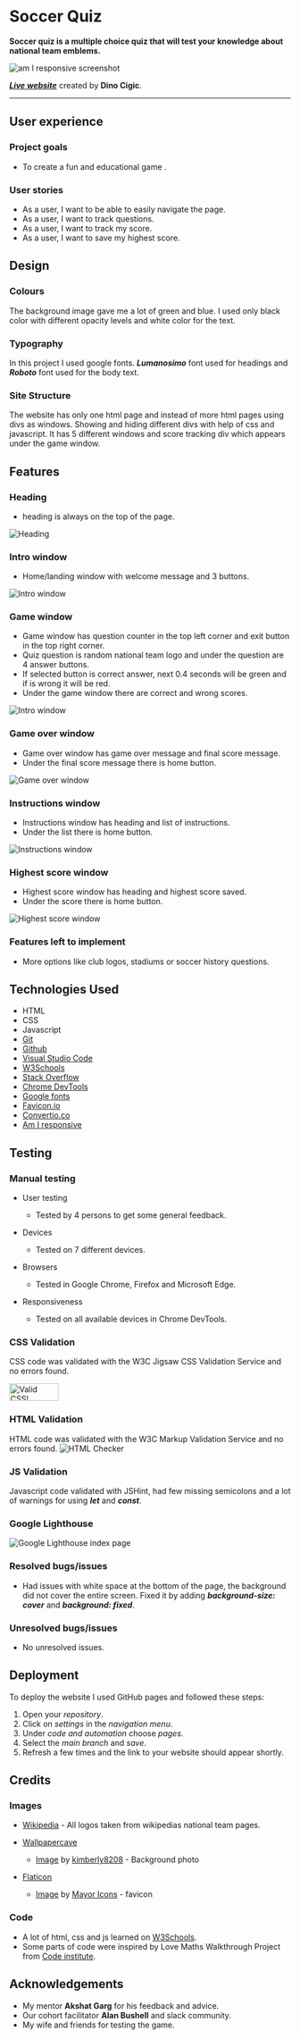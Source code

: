 # Soccer Quiz

**Soccer quiz is a multiple choice quiz that will test your knowledge about national team emblems.**

![am I responsive screenshot](assets/images/readme/amiresponsive.png)

***[Live website](https://dcigic92.github.io/pp2-soccer-quiz/)*** created by **Dino Cigic**.

***

## User experience

### Project goals
- To create a fun and educational game .

### User stories
- As a user, I want to be able to easily navigate the page.
- As a user, I want to track questions.
- As a user, I want to track my score.
- As a user, I want to save my highest score.

## Design

### Colours
The background image gave me a lot of green and blue. I used only black color with different opacity levels and white color for the text.

### Typography
In this project I used google fonts. ***Lumanosimo*** font used for headings and ***Roboto*** font used for the body text.

### Site Structure
The website has only one html page and instead of more html pages using divs as windows. Showing and hiding different divs with help of css and javascript. It has 5 different windows and score tracking div which appears under the game window.

## Features

### Heading
- heading is always on the top of the page.

![Heading](assets/images/readme/heading.png)

### Intro window
- Home/landing window with welcome message and 3 buttons.

![Intro window](assets/images/readme/intro_window.png)

### Game window
- Game window has question counter in the top left corner and exit button in the top right corner.
- Quiz question is random national team logo and under the question are 4 answer buttons.
- If selected button is correct answer, next 0.4 seconds will be green and if is wrong it will be red.
- Under the game window there are correct and wrong scores.

![Intro window](assets/images/readme/game_window.png)

### Game over window
- Game over window has game over message and final score message.
- Under the final score message there is home button.

![Game over window](assets/images/readme/game_over_window.png)

### Instructions window
- Instructions window has heading and list of instructions.
- Under the list there is home button.

![Instructions window](assets/images/readme/instructions_window.png)

### Highest score window
- Highest score window has heading and highest score saved.
- Under the score there is home button.

![Highest score window](assets/images/readme/highest_score_window.png)

### Features left to implement
- More options like club logos, stadiums or soccer history questions.

## Technologies Used
- HTML
- CSS
- Javascript
- [Git](https://git-scm.com/)
- [Github](https://github.com/)
- [Visual Studio Code](https://code.visualstudio.com/)
- [W3Schools](https://www.w3schools.com/)
- [Stack Overflow](https://stackoverflow.com/)
- [Chrome DevTools](https://developer.chrome.com/docs/devtools/)
- [Google fonts](https://fonts.google.com/)
- [Favicon.io](https://favicon.io/)
- [Convertio.co](https://convertio.co/)
- [Am I responsive](https://amiresponsive.co.uk/)

## Testing

### Manual testing

- User testing
    - Tested by 4 persons to get some general feedback.

- Devices
    - Tested on 7 different devices.

- Browsers
    - Tested in Google Chrome, Firefox and Microsoft Edge.

- Responsiveness
    - Tested on all available devices in Chrome DevTools.

### CSS Validation
CSS code was validated with the W3C Jigsaw CSS Validation Service and no errors found.
<p>
    <a href="#">
        <img style="border:0;width:88px;height:31px"
            src="https://jigsaw.w3.org/css-validator/images/vcss"
            alt="Valid CSS!" />
    </a>
</p>

### HTML Validation
HTML code was validated with the W3C Markup Validation Service and no errors found.
![HTML Checker](assets/images/readme/html_checker.png)

### JS Validation
Javascript code validated with JSHint, had few missing semicolons and a lot of warnings for using ***let*** and ***const***.

### Google Lighthouse

![Google Lighthouse index page](assets/images/readme/lighthouse.png)

### Resolved bugs/issues

- Had issues with white space at the bottom of the page, the background did not cover the entire screen. Fixed it by adding ***background-size: cover*** and ***background: fixed***.

### Unresolved bugs/issues

- No unresolved issues.

## Deployment

To deploy the website I used GitHub pages and followed these steps:

1. Open your *repository*.
2. Click on *settings* in the *navigation menu*.
3. Under *code and automation* choose *pages*.
4. Select the *main branch* and *save*.
5. Refresh a few times and the link to your website should appear shortly.

## Credits

### Images 

- [Wikipedia](https://wikipedia.org/) - All logos taken from wikipedias national team pages.

- [Wallpapercave](https://wallpapercave.com/) 
    - [Image](https://wallpapercave.com/w/Mx8QOkb) by [kimberly8208](https://wallpapercave.com/u/kimberly8208) - Background photo

- [Flaticon](https://www.flaticon.com/)
    - [Image](https://www.flaticon.com/free-icon/ball_9985259) by [Mayor Icons](https://www.flaticon.com/authors/mayor-icons) - favicon

### Code

- A lot of html, css and js learned on [W3Schools](https://www.w3schools.com/).
- Some parts of code were inspired by Love Maths Walkthrough Project from [Code institute](https://learn.codeinstitute.net/dashboard).

## Acknowledgements

- My mentor **Akshat Garg** for his feedback and advice.
- Our cohort facilitator **Alan Bushell** and slack community.
- My wife and friends for testing the game.